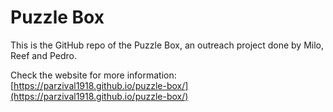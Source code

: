 # Puzzle Box

This is the GitHub repo of the Puzzle Box, an outreach project done by Milo, Reef and Pedro.

Check the website for more information: [https://parzival1918.github.io/puzzle-box/](https://parzival1918.github.io/puzzle-box/)
